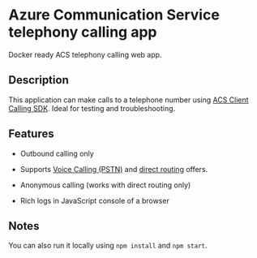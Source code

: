 # Azure Communication Service telephony calling app

Docker ready ACS telephony calling web app.

## Description

This application can make calls to a telephone number using [ACS Client Calling SDK](https://learn.microsoft.com/azure/communication-services/concepts/voice-video-calling/calling-sdk-features). Ideal for testing and troubleshooting.

## Features

- Outbound calling only

- Supports [Voice Calling (PSTN)](https://learn.microsoft.com/azure/communication-services/concepts/telephony/telephony-concept#voice-calling-pstn) and [direct routing](https://learn.microsoft.com/azure/communication-services/concepts/telephony/telephony-concept#azure-direct-routing) offers.

- Anonymous calling (works with direct routing only)

- Rich logs in JavaScript console of a browser

## Notes

You can also run it locally using `npm install` and `npm start`.
